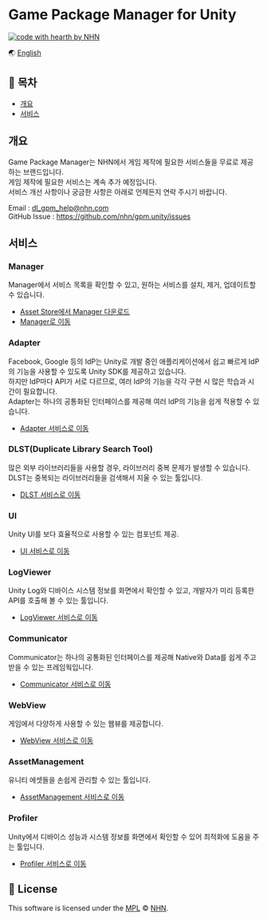 # Game Package Manager for Unity

[![code with hearth by NHN ](https://img.shields.io/badge/%3C%2F%3E%20with%20%E2%99%A5%20by-NHN-ff1414.svg)](https://github.com/nhn)

🌏 [English](README.en.md)

## 🚩 목차

* [개요](#개요)
* [서비스](#서비스)

## 개요

Game Package Manager는 NHN에서 게임 제작에 필요한 서비스들을 무료로 제공하는 브랜드입니다.<br/>
게임 제작에 필요한 서비스는 계속 추가 예정입니다.<br/>
서비스 개선 사항이나 궁금한 사항은 아래로 언제든지 연락 주시기 바랍니다.

Email : dl_gpm_help@nhn.com<br>
GitHub Issue : https://github.com/nhn/gpm.unity/issues


## 서비스

### Manager

Manager에서 서비스 목록을 확인할 수 있고, 원하는 서비스를 설치, 제거, 업데이트할 수 있습니다.

* [Asset Store에서 Manager 다운로드](https://assetstore.unity.com/packages/slug/147711)
* [Manager로 이동](docs/Manager/README.md)

### Adapter

Facebook, Google 등의 IdP는 Unity로 개발 중인 애플리케이션에서 쉽고 빠르게 IdP의 기능을 사용할 수 있도록 Unity SDK를 제공하고 있습니다.<br/>
하지만 IdP마다 API가 서로 다르므로, 여러 IdP의 기능을 각각 구현 시 많은 학습과 시간이 필요합니다.<br/>
Adapter는 하나의 공통화된 인터페이스를 제공해 여러 IdP의 기능을 쉽게 적용할 수 있습니다.

* [Adapter 서비스로 이동](docs/Adapter/README.md)

### DLST(Duplicate Library Search Tool)

많은 외부 라이브러리들을 사용할 경우, 라이브러리 중복 문제가 발생할 수 있습니다.<br/>
DLST는 중복되는 라이브러리들을 검색해서 지울 수 있는 툴입니다.

* [DLST 서비스로 이동](docs/DLST/README.md)

### UI

Unity UI를 보다 효율적으로 사용할 수 있는 컴포넌트 제공.

* [UI 서비스로 이동](docs/UI/README.md)

### LogViewer

Unity Log와 디바이스 시스템 정보를 화면에서 확인할 수 있고, 개발자가 미리 등록한 API를 호출해 볼 수 있는 툴입니다.

* [LogViewer 서비스로 이동](docs/LogViewer/README.md)

### Communicator

Communicator는 하나의 공통화된 인터페이스를 제공해 Native와 Data를 쉽게 주고 받을 수 있는 프레임웍입니다.

* [Communicator 서비스로 이동](docs/Communicator/README.md)

### WebView

게임에서 다양하게 사용할 수 있는 웹뷰를 제공합니다.

* [WebView 서비스로 이동](docs/WebView/README.md)

### AssetManagement

유니티 에셋들을 손쉽게 관리할 수 있는 툴입니다.

* [AssetManagement 서비스로 이동](docs/AssetManagement/README.md)

### Profiler

Unity에서 디바이스 성능과 시스템 정보를 화면에서 확인할 수 있어 최적화에 도움을 주는 툴입니다.

* [Profiler 서비스로 이동](docs/Profiler/README.md)

## 📜 License

This software is licensed under the [MPL](https://github.com/nhn/gpm.unity/blob/master/LICENSE) © [NHN](https://github.com/nhn).
